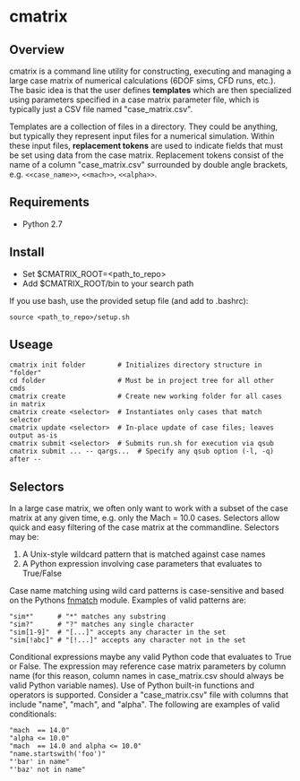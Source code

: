 # cmatrix

## Overview

cmatrix is a command line utility for constructing, executing and managing a
large case matrix of numerical calculations (6DOF sims, CFD runs, etc.). The
basic idea is that the user defines **templates** which are then specialized
using parameters specified in a case matrix parameter file, which is typically
just a CSV file named "case_matrix.csv".

Templates are a collection of files in a directory. They could be anything, but
typically they represent input files for a numerical simulation. Within these
input files, **replacement tokens** are used to indicate fields that must be set
using data from the case matrix. Replacement tokens consist of the name of a
column "case_matrix.csv" surrounded by double angle brackets, e.g. `<<case_name>>`,
`<<mach>>`, `<<alpha>>`.

## Requirements
* Python 2.7

## Install
* Set $CMATRIX_ROOT=\<path_to_repo\>
* Add $CMATRIX_ROOT/bin to your search path

If you use bash, use the provided setup file (and add to .bashrc):

    source <path_to_repo>/setup.sh

## Useage

    cmatrix init folder        # Initializes directory structure in "folder"
    cd folder                  # Must be in project tree for all other cmds
    cmatrix create             # Create new working folder for all cases in matrix
    cmatrix create <selector>  # Instantiates only cases that match selector
    cmatrix update <selector>  # In-place update of case files; leaves output as-is
    cmatrix submit <selector>  # Submits run.sh for execution via qsub
    cmatrix submit ... -- qargs...  # Specify any qsub option (-l, -q) after --

## Selectors
In a large case matrix, we often only want to work with a subset of the case
matrix at any given time, e.g. only the Mach = 10.0 cases. Selectors allow
quick and easy filtering of the case matrix at the commandline. Selectors may be:
 1. A Unix-style wildcard pattern that is matched against case names
 2. A Python expression involving case parameters that evaluates to True/False


Case name matching using wild card patterns is case-sensitive and based on the
Pythons [fnmatch](https://docs.python.org/2/library/fnmatch.html) module. Examples
of valid patterns are:

    "sim*"      # "*" matches any substring
    "sim?"      # "?" matches any single character
    "sim[1-9]"  # "[...]" accepts any character in the set
    "sim[!abc]" # "[!...]" accepts any character not in the set


Conditional expressions maybe any valid Python code that evaluates to True or
False. The expression may reference case matrix parameters by column name (for
this reason, column names in case_matrix.csv should always be valid Python
variable names). Use of Python built-in functions and operators is supported.
Consider a "case_matrix.csv" file with columns that include "name", "mach",
and "alpha". The following are examples of valid conditionals:

    "mach  == 14.0"
    "alpha <= 10.0"
    "mach  == 14.0 and alpha <= 10.0"
    "name.startswith('foo')"
    "'bar' in name"
    "'baz' not in name"

